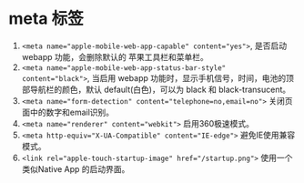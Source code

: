 # meta 标签

1. `<meta name="apple-mobile-web-app-capable" content="yes">`, 是否启动 webapp 功能，会删除默认的
苹果工具栏和菜单栏。
2. `<meta name="apple-mobile-web-app-status-bar-style" content="black">`, 当启用 webapp
功能时，显示手机信号，时间，电池的顶部导航栏的颜色，默认 default(白色)，可以为 black 和 black-transucent。
3. `<meta name="form-detection" content="telephone=no,email=no">` 关闭页面中的数字和email识别。
4. `<meta name="renderer" content="webkit">` 启用360极速模式。
5. `<meta http-equiv="X-UA-Compatible" content="IE-edge">` 避免IE使用兼容模式。
6. `<link rel="apple-touch-startup-image" href="/startup.png">` 使用一个类似Native App 的启动界面。
